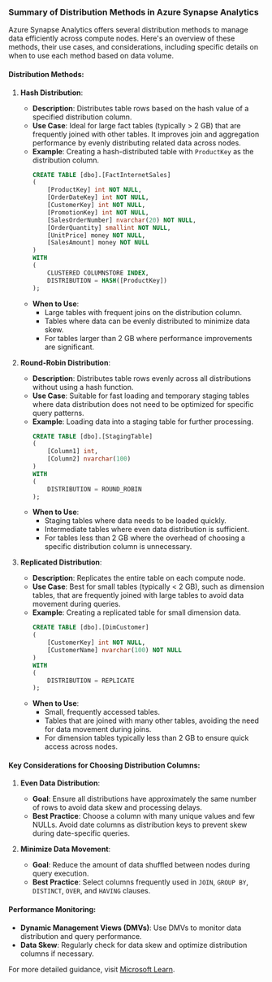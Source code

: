 ### Summary of Distribution Methods in Azure Synapse Analytics

Azure Synapse Analytics offers several distribution methods to manage data efficiently across compute nodes. Here's an overview of these methods, their use cases, and considerations, including specific details on when to use each method based on data volume.

#### Distribution Methods:

1. **Hash Distribution**:
   - **Description**: Distributes table rows based on the hash value of a specified distribution column.
   - **Use Case**: Ideal for large fact tables (typically > 2 GB) that are frequently joined with other tables. It improves join and aggregation performance by evenly distributing related data across nodes.
   - **Example**: Creating a hash-distributed table with `ProductKey` as the distribution column.
     ```sql
     CREATE TABLE [dbo].[FactInternetSales]
     (
         [ProductKey] int NOT NULL,
         [OrderDateKey] int NOT NULL,
         [CustomerKey] int NOT NULL,
         [PromotionKey] int NOT NULL,
         [SalesOrderNumber] nvarchar(20) NOT NULL,
         [OrderQuantity] smallint NOT NULL,
         [UnitPrice] money NOT NULL,
         [SalesAmount] money NOT NULL
     )
     WITH
     (
         CLUSTERED COLUMNSTORE INDEX,
         DISTRIBUTION = HASH([ProductKey])
     );
     ```
   - **When to Use**: 
     - Large tables with frequent joins on the distribution column.
     - Tables where data can be evenly distributed to minimize data skew.
     - For tables larger than 2 GB where performance improvements are significant.

2. **Round-Robin Distribution**:
   - **Description**: Distributes table rows evenly across all distributions without using a hash function.
   - **Use Case**: Suitable for fast loading and temporary staging tables where data distribution does not need to be optimized for specific query patterns.
   - **Example**: Loading data into a staging table for further processing.
     ```sql
     CREATE TABLE [dbo].[StagingTable]
     (
         [Column1] int,
         [Column2] nvarchar(100)
     )
     WITH
     (
         DISTRIBUTION = ROUND_ROBIN
     );
     ```
   - **When to Use**: 
     - Staging tables where data needs to be loaded quickly.
     - Intermediate tables where even data distribution is sufficient.
     - For tables less than 2 GB where the overhead of choosing a specific distribution column is unnecessary.

3. **Replicated Distribution**:
   - **Description**: Replicates the entire table on each compute node.
   - **Use Case**: Best for small tables (typically < 2 GB), such as dimension tables, that are frequently joined with large tables to avoid data movement during queries.
   - **Example**: Creating a replicated table for small dimension data.
     ```sql
     CREATE TABLE [dbo].[DimCustomer]
     (
         [CustomerKey] int NOT NULL,
         [CustomerName] nvarchar(100) NOT NULL
     )
     WITH
     (
         DISTRIBUTION = REPLICATE
     );
     ```
   - **When to Use**: 
     - Small, frequently accessed tables.
     - Tables that are joined with many other tables, avoiding the need for data movement during joins.
     - For dimension tables typically less than 2 GB to ensure quick access across nodes.

#### Key Considerations for Choosing Distribution Columns:

1. **Even Data Distribution**:
   - **Goal**: Ensure all distributions have approximately the same number of rows to avoid data skew and processing delays.
   - **Best Practice**: Choose a column with many unique values and few NULLs. Avoid date columns as distribution keys to prevent skew during date-specific queries.

2. **Minimize Data Movement**:
   - **Goal**: Reduce the amount of data shuffled between nodes during query execution.
   - **Best Practice**: Select columns frequently used in `JOIN`, `GROUP BY`, `DISTINCT`, `OVER`, and `HAVING` clauses.

#### Performance Monitoring:
- **Dynamic Management Views (DMVs)**: Use DMVs to monitor data distribution and query performance.
- **Data Skew**: Regularly check for data skew and optimize distribution columns if necessary.

For more detailed guidance, visit [Microsoft Learn](https://learn.microsoft.com/en-us/azure/synapse-analytics/sql-data-warehouse/sql-data-warehouse-tables-distribute).
